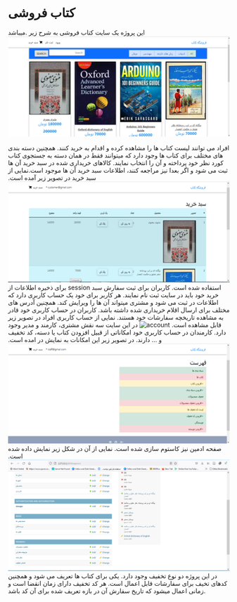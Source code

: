 # کتاب فروشی
این پروژه یک سایت کتاب فروشی به شرح زیر .میباشد
![home](./image_readme/1.png)

افراد می توانند لیست کتاب ها را مشاهده کرده و اقدام به خرید کنند. همچنین دسته بندی های مختلف برای کتاب ها وجود دارد که میتوانند فقط در همان دسته به جستجوی کتاب کورد نظر خود پرداخته و آن را انتخاب نمایند. کالاهای خریداری شده در سبد خرید آن ها ثبت می شود و اگر بعدا نیز مراجعه کنند، اطلاعات سبد خرید آن ها موجود است.نمایی از سبد خرید در تصویر زیر آمده است.
 ![shopping_cart](image_readme/2.png) برای ذخیره اطلاعات از session استفاده شده است. کاربران برای ثبت سفارش سبد خرید خود باید در سایت ثبت نام نمایند. 
هر کاربر برای خود یک حساب کاربری دارد که اطلاعات در ثبت می شود و مشتری میتواند آن ها را ویرایش کند. همچنین آدرس های مختلف برای ارسال اقلام خریداری شده داشته باشد. کاربران در حساب کاربری خود قادر به مشاهده تاریخچه سفارشات خود هستند. نمایی از حساب کاربری افراد در تصویر زیر قابل مشاهده است.
![account](../image_readme/3.png)
در این سایت سه نقش مشتری، کارمند و مدیر وجود دارد. کارمندان در حساب کاربری خود امکاناتی از قبیل افزودن کتاب یا دسته، کد تخفیف و ... دارند. در تصویر زیر این امکانات به نمایش در امده است.
![staff](./image_readme/4.png)
صفحه ادمین نیز کاستوم سازی شده است. نمایی از آن در شکل زیر نمایش داده شده است.
![admin](./image_readme/5.png)
در این پروژه دو نوع تخفیف وجود دارد. یکی برای کتاب ها تعریف می شود و همچنین کدهای تخیف برای سفارشات قابل اعمال است. هر کد تخفیف دارای زمان انقضا است و زمانی اعمال میشود که تاریخ سفارش آن در بازه تعریف شده برای آن کد باشد.
